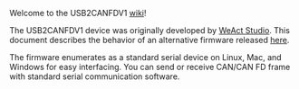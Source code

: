 Welcome to the USB2CANFDV1 [wiki](https://github.com/Nakakiyo092/usb2canfdv1/wiki)!

The USB2CANFDV1 device was originally developed by [WeAct Studio](https://github.com/WeActStudio/WeActStudio.USB2CANFDV1).
This document describes the behavior of an alternative firmware released [here](https://github.com/Nakakiyo092/usb2canfdv1).

The firmware enumerates as a standard serial device on Linux, Mac, and Windows for easy interfacing.
You can send or receive CAN/CAN FD frame with standard serial communication software.
